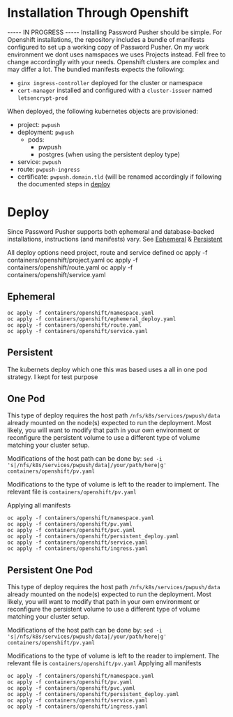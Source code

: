 # Installation Through Openshift
----- IN PROGRESS -----
Installing Password Pusher should be simple. For Openshift installations, the repository includes a bundle of manifests configured to set up a working copy of Password Pusher.
On my work environment we dont uses namspaces we uses Projects instead. Fell free to change accordinglly with your needs.
Openshift clusters are complex and may differ a lot. The bundled manifests expects the following:
- `ginx ingress-controller` deployed for the cluster or namespace
- `cert-manager` installed and configured with a `cluster-issuer` named `letsencrypt-prod`

When deployed, the following kubernetes objects are provisioned:
* project: `pwpush`
* deployment: `pwpush`
  * pods:
    * pwpush
    * postgres (when using the persistent deploy type)
* service: `pwpush`
* route: `pwpush-ingress`
* certificate: `pwpush.domain.tld` (will be renamed accordingly if following the documented steps in [deploy](#deploy)

# Deploy

Since Password Pusher supports both ephemeral and database-backed installations, instructions (and manifests) vary. See [Ephemeral](#ephemeral) & [Persistent](#persistent)

All deploy options need project, route and service defined 
oc apply -f containers/openshift/project.yaml
oc apply -f containers/openshift/route.yaml
oc apply -f containers/openshift/service.yaml

## Ephemeral
```
oc apply -f containers/openshift/namespace.yaml
oc apply -f containers/openshift/ephemeral_deploy.yaml
oc apply -f containers/openshift/route.yaml
oc apply -f containers/openshift/service.yaml
```

## Persistent
The kubernets  deploy which one this was based uses a all in one pod strategy. I kept for test purpose

## One Pod
This type of deploy requires the host path `/nfs/k8s/services/pwpush/data` already mounted on the node(s) expected to run the deployment. Most likely, you will want to modify that path in your own environment or reconfigure the persistent volume to use a different type of volume matching your cluster setup.

Modifications of the host path can be done by:
`sed -i 's|/nfs/k8s/services/pwpush/data|/your/path/here|g' containers/openshift/pv.yaml`

Modifications to the type of volume is left to the reader to implement. The relevant file is `containers/openshift/pv.yaml`

Applying all manifests
```
oc apply -f containers/openshift/namespace.yaml
oc apply -f containers/openshift/pv.yaml
oc apply -f containers/openshift/pvc.yaml
oc apply -f containers/openshift/persistent_deploy.yaml
oc apply -f containers/openshift/service.yaml
oc apply -f containers/openshift/ingress.yaml
```
## Persistent One Pod
This type of deploy requires the host path `/nfs/k8s/services/pwpush/data` already mounted on the node(s) expected to run the deployment. Most likely, you will want to modify that path in your own environment or reconfigure the persistent volume to use a different type of volume matching your cluster setup.

Modifications of the host path can be done by:
`sed -i 's|/nfs/k8s/services/pwpush/data|/your/path/here|g' containers/openshift/pv.yaml`

Modifications to the type of volume is left to the reader to implement. The relevant file is `containers/openshift/pv.yaml` 
Applying all manifests
```
oc apply -f containers/openshift/namespace.yaml
oc apply -f containers/openshift/pv.yaml
oc apply -f containers/openshift/pvc.yaml
oc apply -f containers/openshift/persistent_deploy.yaml
oc apply -f containers/openshift/service.yaml
oc apply -f containers/openshift/ingress.yaml
```
